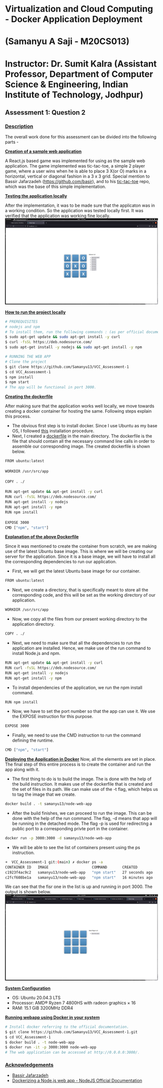 # Virtualization and Cloud Computing - Docker Application Deployment
# (Samanyu A Saji - M20CS013)

# Instructor: Dr. Sumit Kalra (Assistant Professor, Department of Computer Science & Engineering, Indian Institute of Technology, Jodhpur)

## Assessment 1: Question 2

### <u>**Description**</u> 
The overall work done for this assessment can be divided into the following parts -


<u>**Creation of a sample web application**</u>

A React.js based game was implemented for using as the sample web application. The game implemented was tic-tac-toe, a simple 2 player game, where a user wins when he is able to place 3 X(or O) marks in a horizontal, vertical or diagonal fashion in a 3 x 3 grid. Special mention to Bassir Jafarzadeh (https://github.com/basir), and to his [tic-tac-toe](https://github.com/basir/tic-tac-toe) repo, which was the base of this simple implementation.

<u>**Testing the application locally**</u>

After the implementation, it was to be made sure that the applicaton was in a working condition. So the application was tested locally first. It was verified that the application was working fine locally. 
![Running Locally](/public/local.png)


<u>**How to run the project locally**</u>
``` sh
# PREREQUISITES
# nodejs and npm
# To install them, run the following commands : (as per official documentation)
$ sudo apt-get update && sudo apt-get install -y curl
$ curl -fsSL https://deb.nodesource.com/
$ sudo apt-get install -y nodejs && sudo apt-get install -y npm
``` 
``` sh
# RUNNING THE WEB APP
# Clone the project
$ git clone https://github.com/Samanyu13/VCC_Assessment-1
$ cd VCC_Assessment-1
$ npm install
$ npm start
# The app will be functional in port 3000.
``` 

<u>**Creating the dockerfile**</u>

After making sure that the application works well locally, we move towards creating a docker container for hosting the same. Following steps explain this process.
- The obvious first step is to install docker. Since I use Ubuntu as my base OS, I followed [this](https://docs.docker.com/engine/install/ubuntu/) installation procedure.
- Next, I created a [dockerfile](/dockerfile) in the main directory. The dockerfile is the file that should contain all the necessary command line calls in order to assemble our corresponding image. The created dockerfile is shown below.
```sh
FROM ubuntu:latest

WORKDIR /usr/src/app

COPY . ./

RUN apt-get update && apt-get install -y curl
RUN curl -fsSL https://deb.nodesource.com/
RUN apt-get install -y nodejs
RUN apt-get install -y npm
RUN npm install

EXPOSE 3000
CMD ["npm", "start"]

``` 
<u>**Explanation of the above Dockerfile**</u>

Since it was mentioned to create the container from scratch, we are making use of the latest Ubuntu base image. This is where we will be creating our server for the application.
Since it is a base image, we will have to install all the corresponding dependencies to run our application.
- First, we will get the latest Ubuntu base image for our container.
```sh
FROM ubuntu:latest
```
- Next, we create a directory, that is specifically meant to store all the corresponding code, and this will be set as the working directory of our application.
```sh
WORKDIR /usr/src/app
```
- Now, we copy all the files from our present working directory to the application directory.
```sh
COPY . ./
```
- Next, we need to make sure that all the dependencies to run the application are installed. Hence, we make use of the run command to install Node.js and npm.
```sh
RUN apt-get update && apt-get install -y curl
RUN curl -fsSL https://deb.nodesource.com/
RUN apt-get install -y nodejs
RUN apt-get install -y npm
```
- To install dependencies of the application, we run the npm install command.
```sh
RUN npm install
```
- Now, we have to set the port number so that the app can use it. We use the EXPOSE instruction for this purpose.
```sh
EXPOSE 3000
```
- Finally, we need to use the CMD instruction to run the command defining the runtime. 
```sh
CMD ["npm", "start"]
```

<u>**Deploying the Application in Docker**</u>
Now, all the elements are set in place. The final step of this entire process is to create the container and run the app along with it.
- The first thing to do is to build the image. The is done with the help of the build instruction. It makes use of the dockerfile that is created and the set of files in its path. We can make use of the -t flag, which helps us to tag the image that we create.
```sh
docker build . -t samanyu13/node-web-app
```
- After the build finishes, we can proceed to run the image. This can be done with  the help of the run command. The flag, -d means that app will be running in the detached mode. The flag -p is used for redirecting a public port to a corresponding privte port in the container. 
```sh
docker run -p 3000:3000 -d samanyu13/node-web-app
```
- We will be able to see the list of containers present using the ps instruction. 
```sh
➜  VCC_Assessment-1 git:(main) ✗ docker ps -a
CONTAINER ID   IMAGE                    COMMAND       CREATED          STATUS                      PORTS                                       NAMES
c1923f4ac9c2   samanyu13/node-web-app   "npm start"   27 seconds ago   Up 26 seconds               0.0.0.0:3000->3000/tcp, :::3000->3000/tcp   great_kilby
c2fcf608be1a   samanyu13/node-web-app   "npm start"   16 minutes ago   Exited (0) 6 minutes ago                                                relaxed_shirley
```
We can see that the fisr one in the list is up and running in port 3000. The output is shown below.
![Using Docker](/public/docker.png)

<u>**System Configuration**</u>
- OS: Ubuntu 20.04.3 LTS 
- Processor: AMD® Ryzen 7 4800HS with radeon graphics × 16 
- RAM: 15.1 GiB 3200MHz DDR4


<u>**Running webapp using Docker in your system**</u>
```sh
# Install docker referring to the official documentation. 
$ git clone https://github.com/Samanyu13/VCC_Assessment-1.git
$ cd VCC_Assessment-1
$ docker build . -t node-web-app 
$ docker run -it -p 3000:3000 node-web-app
# The web application can be accessed at http://0.0.0.0:3000/.
```

### <u>**Acknowledgements**</u>
- [Bassir Jafarzadeh](https://github.com/basir)
- [Dockerizing a Node.js web app - NodeJS Official Documentation](https://nodejs.org/en/docs/guides/nodejs-docker-webapp/)
